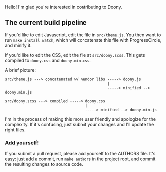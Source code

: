 Hello! I'm glad you're interested in contributing to Doony.

## The current build pipeline

If you'd like to edit Javascript, edit the file in `src/theme.js`. You then
want to run `make install watch`, which will concatenate this file with
ProgressCircle, and minify it.

If you'd like to edit the CSS, edit the file at `src/doony.scss`. This gets
compiled to `doony.css` and `doony.min.css`.

A brief picture:

```
src/theme.js ---> concatenated w/ vendor libs -----> doony.js
                                              |
                                              -----> minified --> doony.min.js

src/doony.scss ---> compiled -----> doony.css
                                    |
                                    -----> minified --> doony.min.js
```

I'm in the process of making this more user friendly and apologize for the
complexity. If it's confusing, just submit your changes and I'll update the
right files.

### Add yourself!

If you submit a pull request, please add yourself to the AUTHORS file. It's
easy: just add a commit, run `make authors` in the project root, and commit the
resulting changes to source code.
